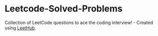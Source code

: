 # Leetcode-Solved-Problems
Collection of LeetCode questions to ace the coding interview! - Created using [LeetHub](https://github.com/QasimWani/LeetHub).
